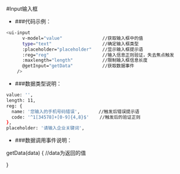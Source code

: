 #Input输入框

* ###代码示例：

```bash
<ui-input
      v-model="value"               //获取输入框中的值
      type="text"                   //确定输入框类型
      :placeholder="placeholder"    //显示输入框提示语
      :reg="reg"                    //输入信息正则验证，失去焦点触发
      :maxlength="length"           //限制输入框信息长度
      @getInput="getData"           //获取数据事件
    />
```

* ###数据类型说明：

```bash
value: '',
length: 11,
reg: {
  name: '您输入的手机号码错误',       //触发后错误提示语
  code: '^1[34578]+[0-9]{4,8}$'    //触发后的验证正则
},
placeholder: '请输入企业关键词',
```

* ###数据调用事件说明：

getData(data) { //data为返回的值
  
}
